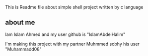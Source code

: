 This is Readme file about simple shell project written by c language 

## about me 

Iam Islam Ahmed and my user github is "IslamAbdelHalim"

I'm making this project with my partner Muhmmed sobhy his user "Muhammadd08"

